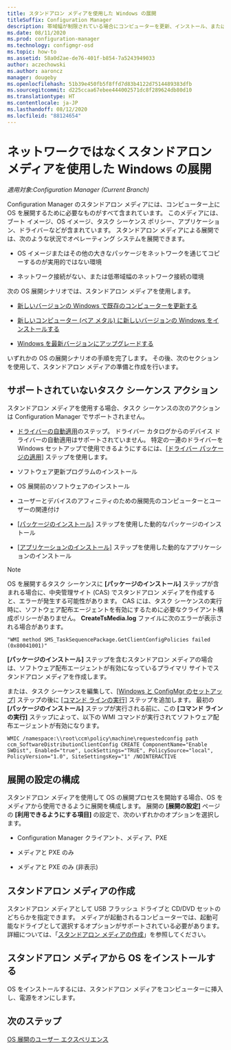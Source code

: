 ```yaml
---
title: スタンドアロン メディアを使用した Windows の展開
titleSuffix: Configuration Manager
description: 帯域幅が制限されている場合にコンピューターを更新、インストール、またはアップグレードするオプションとして、Configuration Manager のスタンドアロン メディアを使用して Windows を展開します。
ms.date: 08/11/2020
ms.prod: configuration-manager
ms.technology: configmgr-osd
ms.topic: how-to
ms.assetid: 58a0d2ae-de76-401f-b854-7a5243949033
author: aczechowski
ms.author: aaroncz
manager: dougeby
ms.openlocfilehash: 51b39e450fb5f8ffd7d83b4122d7514489383dfb
ms.sourcegitcommit: d225ccaa67ebee444002571dc8f289624db80d10
ms.translationtype: HT
ms.contentlocale: ja-JP
ms.lasthandoff: 08/12/2020
ms.locfileid: "88124654"
---
```

# <a name="use-standalone-media-to-deploy-windows-without-using-the-network"></a>ネットワークではなくスタンドアロン メディアを使用した Windows の展開

*適用対象:Configuration Manager (Current Branch)*

Configuration Manager のスタンドアロン メディアには、コンピューター上に OS を展開するために必要なものがすべて含まれています。 このメディアには、ブート イメージ、OS イメージ、タスク シーケンス ポリシー、アプリケーション、ドライバーなどが含まれています。 スタンドアロン メディアによる展開では、次のような状況でオペレーティング システムを展開できます。

- OS イメージまたはその他の大きなパッケージをネットワークを通じてコピーするのが実用的ではない環境

- ネットワーク接続がない、または低帯域幅のネットワーク接続の環境

次の OS 展開シナリオでは、スタンドアロン メディアを使用します。

- [新しいバージョンの Windows で既存のコンピューターを更新する](refresh-an-existing-computer-with-a-new-version-of-windows.md)

- [新しいコンピューター (ベア メタル) に新しいバージョンの Windows をインストールする](install-new-windows-version-new-computer-bare-metal.md)

- [Windows を最新バージョンにアップグレードする](upgrade-windows-to-the-latest-version.md)

いずれかの OS の展開シナリオの手順を完了します。 その後、次のセクションを使用して、スタンドアロン メディアの準備と作成を行います。

## <a name="unsupported-task-sequence-actions"></a>サポートされていないタスク シーケンス アクション

スタンドアロン メディアを使用する場合、タスク シーケンスの次のアクションは Configuration Manager でサポートされません。

- [ドライバーの自動適用](../understand/task-sequence-steps.md#BKMK_AutoApplyDrivers)のステップ。 ドライバー カタログからのデバイス ドライバーの自動適用はサポートされていません。 特定の一連のドライバーを Windows セットアップで使用できるようにするには、[[ドライバー パッケージの適用]](../understand/task-sequence-steps.md#BKMK_ApplyDriverPackage) ステップを使用します。

- ソフトウェア更新プログラムのインストール

- OS 展開前のソフトウェアのインストール

- ユーザーとデバイスのアフィニティのための展開先のコンピューターとユーザーの関連付け

- [[パッケージのインストール]](../understand/task-sequence-steps.md#BKMK_InstallPackage) ステップを使用した動的なパッケージのインストール

- [[アプリケーションのインストール]](../understand/task-sequence-steps.md#BKMK_InstallApplication) ステップを使用した動的なアプリケーションのインストール

> [!NOTE]
> OS を展開するタスク シーケンスに **[パッケージのインストール]** ステップが含まれる場合に、中央管理サイト (CAS) でスタンドアロン メディアを作成すると、エラーが発生する可能性があります。 CAS には、タスク シーケンスの実行時に、ソフトウェア配布エージェントを有効にするために必要なクライアント構成ポリシーがありません。 **CreateTsMedia.log** ファイルに次のエラーが表示される場合があります。
>
> `"WMI method SMS_TaskSequencePackage.GetClientConfigPolicies failed (0x80041001)"`
>
> **[パッケージのインストール]** ステップを含むスタンドアロン メディアの場合は、ソフトウェア配布エージェントが有効になっているプライマリ サイトでスタンドアロン メディアを作成します。
>
> または、タスク シーケンスを編集して、[[Windows と ConfigMgr のセットアップ]](../understand/task-sequence-steps.md#BKMK_SetupWindowsandConfigMgr) ステップの後に [[コマンド ラインの実行]](../understand/task-sequence-steps.md#BKMK_RunCommandLine) ステップを追加します。 最初の **[パッケージのインストール]** ステップが実行される前に、この **[コマンド ラインの実行]** ステップによって、以下の WMI コマンドが実行されてソフトウェア配布エージェントが有効になります。
>
> ```command
> WMIC /namespace:\\root\ccm\policy\machine\requestedconfig path ccm_SoftwareDistributionClientConfig CREATE ComponentName="Enable SWDist", Enabled="true", LockSettings="TRUE", PolicySource="local", PolicyVersion="1.0", SiteSettingsKey="1" /NOINTERACTIVE
> ```

## <a name="configure-deployment-settings"></a>展開の設定の構成

スタンドアロン メディアを使用して OS の展開プロセスを開始する場合、OS をメディアから使用できるように展開を構成します。 展開の **[展開の設定]** ページの **[利用できるようにする項目]** の設定で、次のいずれかのオプションを選択します。

- Configuration Manager クライアント、メディア、PXE

- メディアと PXE のみ

- メディアと PXE のみ (非表示)

## <a name="create-the-standalone-media"></a>スタンドアロン メディアの作成

スタンドアロン メディアとして USB フラッシュ ドライブと CD/DVD セットのどちらかを指定できます。 メディアが起動されるコンピューターでは、起動可能なドライブとして選択するオプションがサポートされている必要があります。 詳細については、「[スタンドアロン メディアの作成](create-stand-alone-media.md)」を参照してください。

## <a name="install-the-os-from-standalone-media"></a>スタンドアロン メディアから OS をインストールする

OS をインストールするには、スタンドアロン メディアをコンピューターに挿入し、電源をオンにします。

## <a name="next-steps"></a>次のステップ

[OS 展開のユーザー エクスペリエンス](../understand/user-experience.md#task-sequence-wizard)
